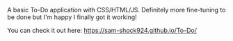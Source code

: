 A basic To-Do application with CSS/HTML/JS. Definitely more fine-tuning to be done but I'm happy I finally got it working!

You can check it out here: https://sam-shock924.github.io/To-Do/
